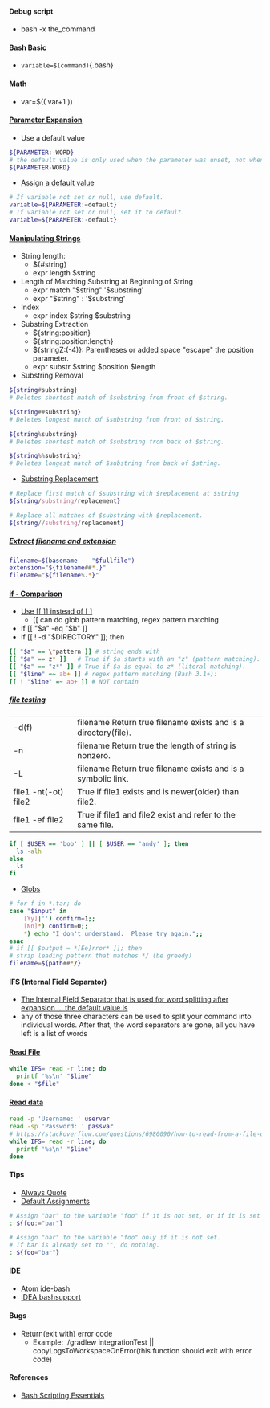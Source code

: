 <!-- https://lifelongprogrammer.blogspot.com/2017/10/bash-scripting-essentials.html -->
#### Debug script
- bash -x the_command

#### Bash Basic
- `variable=$(command)`{.bash}

#### Math
- var=$(( var+1 ))

#### [Parameter Expansion](http://wiki.bash-hackers.org/syntax/pe)
- Use a default value
```bash
${PARAMETER:-WORD}
# the default value is only used when the parameter was unset, not when it was empty
${PARAMETER-WORD}
```
- [Assign a default value](https://stackoverflow.com/questions/2013547/assigning-default-values-to-shell-variables-with-a-single-command-in-bash/25895084)
```bash
# If variable not set or null, use default.
variable=${PARAMETER:=default}
# If variable not set or null, set it to default.
variable=${PARAMETER:-default}
```

#### [Manipulating Strings](https://www.tldp.org/LDP/abs/html/string-manipulation.html)
- String length:
  - ${#string}
  - expr length $string
- Length of Matching Substring at Beginning of String
  - expr match "$string" '$substring'
  - expr "$string" : '$substring'
- Index
  - expr index $string $substring
- Substring Extraction
  - ${string:position}
  - ${string:position:length}
  - ${stringZ:(-4)}: Parentheses or added space "escape" the position parameter.
  - expr substr $string $position $length
- Substring Removal
```bash
${string#substring}
# Deletes shortest match of $substring from front of $string.

${string##substring}
# Deletes longest match of $substring from front of $string.

${string%substring}
# Deletes shortest match of $substring from back of $string.

${string%%substring}
# Deletes longest match of $substring from back of $string.
```
- [Substring Replacement](http://mywiki.wooledge.org/BashFAQ/100)
```bash
# Replace first match of $substring with $replacement at $string
${string/substring/replacement}

# Replace all matches of $substring with $replacement.
${string//substring/replacement}
```

##### [Extract filename and extension](https://stackoverflow.com/questions/965053/extract-filename-and-extension-in-bash)
```bash
filename=$(basename -- "$fullfile")
extension="${filename##*.}"
filename="${filename%.*}"
```

#### [if - Comparison](http://tldp.org/LDP/abs/html/comparison-ops.html)
- [Use [[ ]] instead of [ ]](https://mywiki.wooledge.org/BashGuide/Practices)
  - [[ can do glob pattern matching, regex pattern matching
- if [[ "$a" -eq "$b" ]]
- if [[ ! -d "$DIRECTORY" ]]; then
```bash
[[ "$a" == \*pattern ]] # string ends with
[[ "$a" == z* ]]   # True if $a starts with an "z" (pattern matching).
[[ "$a" == "z*" ]] # True if $a is equal to z* (literal matching).
[[ "$line" =~ ab+ ]] # regex pattern matching (Bash 3.1+):
[[ ! "$line" =~ ab+ ]] # NOT contain
```

##### [file testing](https://www.cyberciti.biz/tips/find-out-if-file-exists-with-conditional-expressions.html)
|     |     |
| --- | --- |
-d(f)|filename	Return true filename exists and is a directory(file).
-n|filename	Return true the length of string is nonzero.
-L|filename	Return true filename exists and is a symbolic link.
file1 -nt(-ot) file2|True if file1 exists and is newer(older) than file2.
file1 -ef file2|True if file1 and file2 exist and refer to the same file.

```bash
if [ $USER == 'bob' ] || [ $USER == 'andy' ]; then
  ls -alh
else
  ls
fi
```

- [Globs](https://mywiki.wooledge.org/glob)
```bash
# for f in *.tar; do
case "$input" in
    [Yy]|'') confirm=1;;
    [Nn]*) confirm=0;;
    *) echo "I don't understand.  Please try again.";;
esac
# if [[ $output = *[Ee]rror* ]]; then
# strip leading pattern that matches */ (be greedy)
filename=${path##*/}
```

#### IFS (Internal Field Separator)
- [The Internal Field Separator that is used for word splitting after expansion ... the default value is <space><tab><newline>](https://stackoverflow.com/questions/2789319/file-content-into-unix-variable-with-newlines)
- any of those three characters can be used to split your command into individual words. After that, the word separators are gone, all you have left is a list of words
#### [Read File](https://mywiki.wooledge.org/DontReadLinesWithFor)
```bash
while IFS= read -r line; do
  printf '%s\n' "$line"
done < "$file"
```

#### [Read data](https://ryanstutorials.net/bash-scripting-tutorial/bash-input.php)
```bash
read -p 'Username: ' uservar
read -sp 'Password: ' passvar
# https://stackoverflow.com/questions/6980090/how-to-read-from-a-file-or-stdin-in-bash
while IFS= read -r line; do
  printf '%s\n' "$line"
done
```

#### Tips
- [Always Quote](https://mywiki.wooledge.org/BashGuide/Practices)
- [Default Assignments](https://www.chromium.org/chromium-os/shell-style-guidelines)
```bash
# Assign "bar" to the variable "foo" if it is not set, or if it is set to "".
: ${foo:="bar"}

# Assign "bar" to the variable "foo" only if it is not set.
# If bar is already set to "", do nothing.
: ${foo="bar"}
```
#### IDE
- [Atom ide-bash](https://atom.io/packages/ide-bash)
- [IDEA bashsupport](https://www.plugin-dev.com/project/bashsupport/)

#### Bugs
- Return(exit with) error code
  * Example: ./gradlew integrationTest || copyLogsToWorkspaceOnError(this function should exit with error code)

#### References
- [Bash Scripting Essentials](https://lifelongprogrammer.blogspot.com/2017/10/bash-scripting-essentials.html)